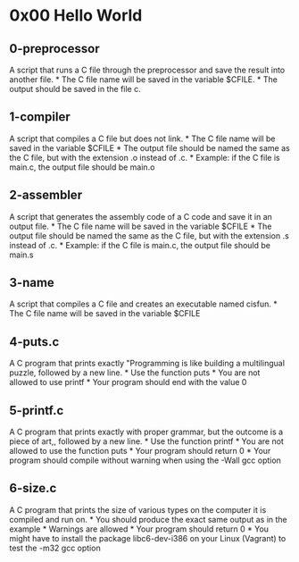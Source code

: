 # 0x00 Hello World

## 0-preprocessor
A script that runs a C file through the preprocessor and save the result into another file.
	* The C file name will be saved in the variable $CFILE.
	* The output should be saved in the file c.

## 1-compiler
A script that compiles a C file but does not link.
	* The C file name will be saved in the variable $CFILE
	* The output file should be named the same as the C file, but with the extension .o instead of .c.
		* Example: if the C file is main.c, the output file should be main.o

## 2-assembler
A script that generates the assembly code of a C code and save it in an output file.
	* The C file name will be saved in the variable $CFILE
	* The output file should be named the same as the C file, but with the extension .s instead of .c.
		* Example: if the C file is main.c, the output file should be main.s

## 3-name
A script that compiles a C file and creates an executable named cisfun.
	* The C file name will be saved in the variable $CFILE

## 4-puts.c
A C program that prints exactly "Programming is like building a multilingual puzzle, followed by a new line.
	* Use the function puts
	* You are not allowed to use printf
	* Your program should end with the value 0

## 5-printf.c 
A C program that prints exactly with proper grammar, but the outcome is a piece of art,, followed by a new line.
	* Use the function printf
	* You are not allowed to use the function puts
	* Your program should return 0
	* Your program should compile without warning when using the -Wall gcc option

## 6-size.c
A C program that prints the size of various types on the computer it is compiled and run on.
	* You should produce the exact same output as in the example
	* Warnings are allowed
	* Your program should return 0
	* You might have to install the package libc6-dev-i386 on your Linux (Vagrant) to test the -m32 gcc option
